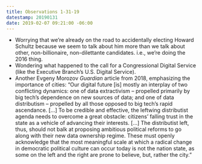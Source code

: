 ```yaml
---
title: Observations 1-31-19
datestamp: 20190131
date: 2019-02-07 09:21:00 -06:00
---
```


- Worrying that we’re already on the road to accidentally electing Howard Schultz because we seem to talk about him more than we talk about other, non-billionaire, non-dilettante candidates. i.e., we’re doing the 2016 thing.
- Wondering what happened to the call for a Congressional Digital Service (like the Executive Branch’s U.S. Digital Service).
- Another Evgeny Morozov *Guardian* article from 2018, emphasizing the importance of cities: “Our digital future [is] mostly an interplay of two conflicting dynamics: one of data extractivism – propelled primarily by big tech’s dependence on new sources of data; and one of data distributism – propelled by all those opposed to big tech’s rapid ascendance. […] To be credible and effective, the leftwing distributist agenda needs to overcome a great obstacle: citizens’ falling trust in the state as a vehicle of advancing their interests. […] The distributist left, thus, should not balk at proposing ambitious political reforms to go along with their new data ownership regime. These must openly acknowledge that the most meaningful scale at which a radical change in democratic political culture can occur today is not the nation state, as some on the left and the right are prone to believe, but, rather the city.”
